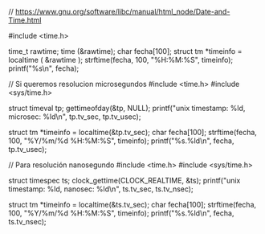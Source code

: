 // https://www.gnu.org/software/libc/manual/html_node/Date-and-Time.html

#include <time.h>

time_t rawtime;
time (&rawtime);
char fecha[100];
struct tm *timeinfo = localtime ( &rawtime );
strftime(fecha, 100, "%H:%M:%S", timeinfo);
printf("%s\n", fecha);


// Si queremos resolucion microsegundos
#include <time.h>
#include <sys/time.h>

struct timeval tp;
gettimeofday(&tp, NULL);
printf("unix timestamp: %ld, microsec: %ld\n", tp.tv_sec, tp.tv_usec);

struct tm *timeinfo = localtime(&tp.tv_sec);
char fecha[100];
strftime(fecha, 100, "%Y/%m/%d %H:%M:%S", timeinfo);
printf("%s.%ld\n", fecha, tp.tv_usec);




// Para resolución nanosegundo
#include <time.h>
#include <sys/time.h>

struct timespec ts;
clock_gettime(CLOCK_REALTIME, &ts);
printf("unix timestamp: %ld, nanosec: %ld\n", ts.tv_sec, ts.tv_nsec);

struct tm *timeinfo = localtime(&ts.tv_sec);
char fecha[100];
strftime(fecha, 100, "%Y/%m/%d %H:%M:%S", timeinfo);
printf("%s.%ld\n", fecha, ts.tv_nsec);

